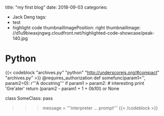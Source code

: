 title: "my first blog"
date: 2018-09-03
categories:
  - Jack Deng
tags:
  - test
  - highlight code
thumbnailImagePosition: right
thumbnailImage: //d1u9biwaxjngwg.cloudfront.net/highlighted-code-showcase/peak-140.jpg

# Python

{{< codeblock "archives.py" "python" "http://underscorejs.org/#compact" "archives.py" >}}
@requires_authorization
def somefunc(param1='', param2=0):
    r'''A docstring'''
    if param1 > param2: # interesting
        print 'Gre\'ater'
    return (param2 - param1 + 1 + 0b10l) or None

class SomeClass:
    pass

>>> message = '''interpreter
... prompt'''
{{< /codeblock >}}
